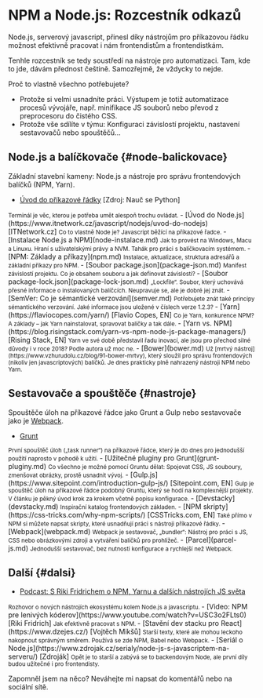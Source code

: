 # NPM a Node.js: Rozcestník odkazů

Node.js, serverový javascript, přinesl díky nástrojům pro příkazovou řádku možnost efektivně pracovat i nám frontendistům a frontendistkám.

Tenhle rozcestník se tedy soustředí na nástroje pro automatizaci. Tam, kde to jde, dávám přednost češtině. Samozřejmě, že vždycky to nejde.

Proč to vlastně všechno potřebujete?
- Protože si velmi usnadníte práci. Výstupem je totiž automatizace procesů vývojáře, např. minifikace JS souborů nebo převod z preprocesoru do čistého CSS.
- Protože vše sdílíte v týmu: Konfiguraci závislostí projektu, nastavení sestavovačů nebo spouštěčů…

<div class="row">

<div class="col w-50-sm" markdown="1">

## Node.js a balíčkovače {#node-balickovace}

Základní stavební kameny: Node.js a nástroje pro správu frontendových balíčků (NPM, Yarn).

- [Úvod do příkazové řádky](https://naucse.python.cz/lessons/beginners/cmdline/) [Zdroj: Nauč se Python]  
<small>
Terminál je věc, kterou je potřeba umět alespoň trochu ovládat.
</small>
- [Úvod do Node.js](https://www.itnetwork.cz/javascript/nodejs/uvod-do-nodejs) [ITNetwork.cz]  
<small>
Co to vlastně Node je? Javascript běžící na příkazové řadce.
</small>
- [Instalace Node.js a NPM](node-instalace.md)  
<small>
Jak to provést na Windows, Macu a Linuxu. Hraní s uživatelskými právy a NVM. Tahák pro práci s balíčkovacím systémem.
</small>
- [NPM: Základy a příkazy](npm.md)  
<small>
Instalace, aktualizace, struktura adresářů a základní příkazy pro NPM.
</small>
- [Soubor package.json](package-json.md)  
<small>
Manifest závislostí projektu. Co je obsahem souboru a jak definovat závislosti?
</small>
- [Soubor package-lock.json](package-lock-json.md)  
<small>
„Lockfile“. Soubor, který uchovává přesné informace o instalovaných balíčcích. Neupravuje se, ale je dobré jej znát.
</small>
- [SemVer: Co je sémantické verzování](semver.md)  
<small>
Potřebujete znát také principy sémantického verzování. Jaké informace jsou uložené v číslech verze 1.2.3?
</small>
- [Yarn](https://flaviocopes.com/yarn/) [Flavio Copes, EN]  
<small>
Co je Yarn, konkurence NPM? A základy – jak Yarn nainstalovat, spravovat balíčky a tak dále.
</small>
- [Yarn vs. NPM](https://blog.risingstack.com/yarn-vs-npm-node-js-package-managers/) [Rising Stack, EN]  
<small>
Yarn ve své době představil řadu inovací, ale jsou pro přechod silné důvody i v roce 2018? Podle autora už moc ne.
</small>
- [Bower](bower.md)  
<small>
Už [mrtvý nástroj](https://www.vzhurudolu.cz/blog/91-bower-mrtvy), který sloužil pro správu frontendových (nikoliv jen javascriptových) balíčků. Je dnes prakticky plně nahrazený nástroji NPM nebo Yarn.
</small>

</div>

<div class="col w-50-sm" markdown="1">

## Sestavovače a spouštěče {#nastroje}

Spouštěče úloh na příkazové řádce jako Grunt a Gulp nebo sestavovače jako je [Webpack](webpack.md).

- [Grunt](grunt.md)  
<small>
První spouštěč úloh („task runner“) na příkazové řádce, který je do dnes pro jednodušší použití naprosto v pohodě k užití.
</small>
- [Užitečné pluginy pro Grunt](grunt-pluginy.md)  
<small>
Co všechno je možné pomocí Gruntu dělat: Spojovat CSS, JS souboury, zmenšovat obrázky, prostě usnadnit vývoj.
</small>
- [Gulp.js](https://www.sitepoint.com/introduction-gulp-js/) [Sitepoint.com, EN]  
<small>
Gulp je spouštěč úloh na příkazové řádce podobný Gruntu, který se hodí na komplexnější projekty. V článku je pěkný úvod krok za krokem včetně popisu konfigurace.
</small>
- [Devstacky](devstacky.md)
<small>
In­spi­rač­ní ka­ta­log fron­ten­do­vých zá­kla­den.
</small>
- [NPM skripty](https://css-tricks.com/why-npm-scripts/) [CSSTricks.com, EN]  
<small>
Také přímo v NPM si můžete napsat skripty, které usnadňují práci s nástroji příkazové řádky. 
</small>
- [Webpack](webpack.md)  
<small>
Webpack je sestavovač, „bundler“: Nástroj pro práci s JS, CSS nebo obrázkovými zdroji a vytváření balíčků pro prohlížeč.
</small>
- [Parcel](parcel-js.md)  
<small>
Jednodušší sestavovač, bez nutnosti konfigurace a rychlejší než Webpack.
</small>

</div>

</div>

## Další {#dalsi}


- [Podcast: S Riki Fridrichem o NPM, Yarnu a dalších nástrojích JS světa](https://www.vzhurudolu.cz/podcast/84-podcast-npm-yarn)  
<small>
Rozhovor o nových nástrojích ekosystému kolem Node.js a javascriptu.
</small>
- [Video: NPM pre lenivých kóderov](https://www.youtube.com/watch?v=USC3o2FLts0) [Riki Fridrich]   
<small>
Jak efektivně pracovat s NPM.
</small>
- [Stavění dev stacku pro React](https://www.dzejes.cz/) [Vojtěch Mikšů]  
<small>
Starší texty, které ale mohou leckoho nakopnout správným směrem. Používá se zde NPM, Babel nebo Webpack.
</small>
- [Seriál o Node.js](https://www.zdrojak.cz/serialy/node-js-s-javascriptem-na-serveru/) [Zdroják]  
<small>
Opět je to starší a zabývá se to backendovým Node, ale první díly budou užitečné i pro frontendisty.
</small>

Zapomněl jsem na něco? Neváhejte mi napsat do komentářů nebo na sociální sítě.

<!-- AdSnippet -->

